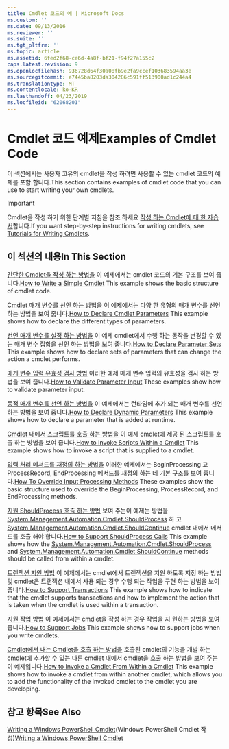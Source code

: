 ```yaml
---
title: Cmdlet 코드의 예 | Microsoft Docs
ms.custom: ''
ms.date: 09/13/2016
ms.reviewer: ''
ms.suite: ''
ms.tgt_pltfrm: ''
ms.topic: article
ms.assetid: 6fed2f68-ce6d-4a8f-bf21-f94f27a155c2
caps.latest.revision: 9
ms.openlocfilehash: 936728d64f30a08fb9e2fa9ccef103683594aa3e
ms.sourcegitcommit: e7445ba8203da304286c591ff513900ad1c244a4
ms.translationtype: MT
ms.contentlocale: ko-KR
ms.lasthandoff: 04/23/2019
ms.locfileid: "62068201"
---
```

# <a name="examples-of-cmdlet-code"></a><span data-ttu-id="a58cf-102">Cmdlet 코드 예제</span><span class="sxs-lookup"><span data-stu-id="a58cf-102">Examples of Cmdlet Code</span></span>

<span data-ttu-id="a58cf-103">이 섹션에서는 사용자 고유의 cmdlet을 작성 하려면 사용할 수 있는 cmdlet 코드의 예제를 포함 합니다.</span><span class="sxs-lookup"><span data-stu-id="a58cf-103">This section contains examples of cmdlet code that you can use to start writing your own cmdlets.</span></span>

> [!IMPORTANT]
> <span data-ttu-id="a58cf-104">Cmdlet을 작성 하기 위한 단계별 지침을 참조 하세요 [작성 하는 Cmdlet에 대 한 자습서](./tutorials-for-writing-cmdlets.md)합니다.</span><span class="sxs-lookup"><span data-stu-id="a58cf-104">If you want step-by-step instructions for writing cmdlets, see [Tutorials for Writing Cmdlets](./tutorials-for-writing-cmdlets.md).</span></span>

## <a name="in-this-section"></a><span data-ttu-id="a58cf-105">이 섹션의 내용</span><span class="sxs-lookup"><span data-stu-id="a58cf-105">In This Section</span></span>

<span data-ttu-id="a58cf-106">[간단한 Cmdlet을 작성 하는 방법을](./how-to-write-a-simple-cmdlet.md) 이 예제에서는 cmdlet 코드의 기본 구조를 보여 줍니다.</span><span class="sxs-lookup"><span data-stu-id="a58cf-106">[How to Write a Simple Cmdlet](./how-to-write-a-simple-cmdlet.md) This example shows the basic structure of cmdlet code.</span></span>

<span data-ttu-id="a58cf-107">[Cmdlet 매개 변수를 선언 하는 방법을](./how-to-declare-cmdlet-parameters.md) 이 예제에서는 다양 한 유형의 매개 변수를 선언 하는 방법을 보여 줍니다.</span><span class="sxs-lookup"><span data-stu-id="a58cf-107">[How to Declare Cmdlet Parameters](./how-to-declare-cmdlet-parameters.md) This example shows how to declare the different types of parameters.</span></span>

<span data-ttu-id="a58cf-108">[선언 매개 변수를 설정 하는 방법을](./how-to-declare-parameter-sets.md) 이 예제 cmdlet에서 수행 하는 동작을 변경할 수 있는 매개 변수 집합을 선언 하는 방법을 보여 줍니다.</span><span class="sxs-lookup"><span data-stu-id="a58cf-108">[How to Declare Parameter Sets](./how-to-declare-parameter-sets.md) This example shows how to declare sets of parameters that can change the action a cmdlet performs.</span></span>

<span data-ttu-id="a58cf-109">[매개 변수 입력 유효성 검사 방법](./how-to-validate-parameter-input.md) 이러한 예제 매개 변수 입력의 유효성을 검사 하는 방법을 보여 줍니다.</span><span class="sxs-lookup"><span data-stu-id="a58cf-109">[How to Validate Parameter Input](./how-to-validate-parameter-input.md) These examples show how to validate parameter input.</span></span>

<span data-ttu-id="a58cf-110">[동적 매개 변수를 선언 하는 방법을](./how-to-declare-dynamic-parameters.md) 이 예제에서는 런타임에 추가 되는 매개 변수를 선언 하는 방법을 보여 줍니다.</span><span class="sxs-lookup"><span data-stu-id="a58cf-110">[How to Declare Dynamic Parameters](./how-to-declare-dynamic-parameters.md) This example shows how to declare a parameter that is added at runtime.</span></span>

<span data-ttu-id="a58cf-111">[Cmdlet 내에서 스크립트를 호출 하는 방법을](./how-to-invoke-scripts-within-a-cmdlet.md) 이 예제 cmdlet에 제공 된 스크립트를 호출 하는 방법을 보여 줍니다.</span><span class="sxs-lookup"><span data-stu-id="a58cf-111">[How to Invoke Scripts Within a Cmdlet](./how-to-invoke-scripts-within-a-cmdlet.md) This example shows how to invoke a script that is supplied to a cmdlet.</span></span>

<span data-ttu-id="a58cf-112">[입력 처리 메서드를 재정의 하는 방법을](./how-to-override-input-processing-methods.md) 이러한 예제에서는 BeginProcessing 고 ProcessRecord, EndProcessing 메서드를 재정의 하는 데 기본 구조를 보여 줍니다.</span><span class="sxs-lookup"><span data-stu-id="a58cf-112">[How To Override Input Processing Methods](./how-to-override-input-processing-methods.md) These examples show the basic structure used to override the BeginProcessing, ProcessRecord, and EndProcessing methods.</span></span>

<span data-ttu-id="a58cf-113">[지원 ShouldProcess 호출 하는 방법](./how-to-request-confirmations.md) 보여 주는이 예제는 방법을 [System.Management.Automation.Cmdlet.ShouldProcess](/dotnet/api/System.Management.Automation.Cmdlet.ShouldProcess) 하 고 [System.Management.Automation.Cmdlet.ShouldContinue](/dotnet/api/System.Management.Automation.Cmdlet.ShouldContinue) cmdlet 내에서 메서드를 호출 해야 합니다.</span><span class="sxs-lookup"><span data-stu-id="a58cf-113">[How to Support ShouldProcess Calls](./how-to-request-confirmations.md) This example shows how the [System.Management.Automation.Cmdlet.ShouldProcess](/dotnet/api/System.Management.Automation.Cmdlet.ShouldProcess) and [System.Management.Automation.Cmdlet.ShouldContinue](/dotnet/api/System.Management.Automation.Cmdlet.ShouldContinue) methods should be called from within a cmdlet.</span></span>

<span data-ttu-id="a58cf-114">[트랜잭션 지원 방법](./how-to-support-transactions.md) 이 예제에서는 cmdlet에서 트랜잭션을 지원 하도록 지정 하는 방법 및 cmdlet은 트랜잭션 내에서 사용 되는 경우 수행 되는 작업을 구현 하는 방법을 보여 줍니다.</span><span class="sxs-lookup"><span data-stu-id="a58cf-114">[How to Support Transactions](./how-to-support-transactions.md) This example shows how to indicate that the cmdlet supports transactions and how to implement the action that is taken when the cmdlet is used within a transaction.</span></span>

<span data-ttu-id="a58cf-115">[지원 작업 방법](./how-to-support-jobs.md) 이 예제에서는 cmdlet을 작성 하는 경우 작업을 지 원하는 방법을 보여 줍니다.</span><span class="sxs-lookup"><span data-stu-id="a58cf-115">[How to Support Jobs](./how-to-support-jobs.md) This example shows how to support jobs when you write cmdlets.</span></span>

<span data-ttu-id="a58cf-116">[Cmdlet에서 내는 Cmdlet을 호출 하는 방법을](./how-to-invoke-a-cmdlet-from-within-a-cmdlet.md) 호출된 cmdlet의 기능을 개발 하는 cmdlet에 추가할 수 있는 다른 cmdlet 내에서 cmdlet을 호출 하는 방법을 보여 주는이 예제입니다.</span><span class="sxs-lookup"><span data-stu-id="a58cf-116">[How to Invoke a Cmdlet From Within a Cmdlet](./how-to-invoke-a-cmdlet-from-within-a-cmdlet.md) This example shows how to invoke a cmdlet from within another cmdlet, which allows you to add the functionality of the invoked cmdlet to the cmdlet you are developing.</span></span>

## <a name="see-also"></a><span data-ttu-id="a58cf-117">참고 항목</span><span class="sxs-lookup"><span data-stu-id="a58cf-117">See Also</span></span>

<span data-ttu-id="a58cf-118">[Writing a Windows PowerShell Cmdlet](./writing-a-windows-powershell-cmdlet.md)(Windows PowerShell Cmdlet 작성)</span><span class="sxs-lookup"><span data-stu-id="a58cf-118">[Writing a Windows PowerShell Cmdlet](./writing-a-windows-powershell-cmdlet.md)</span></span>
